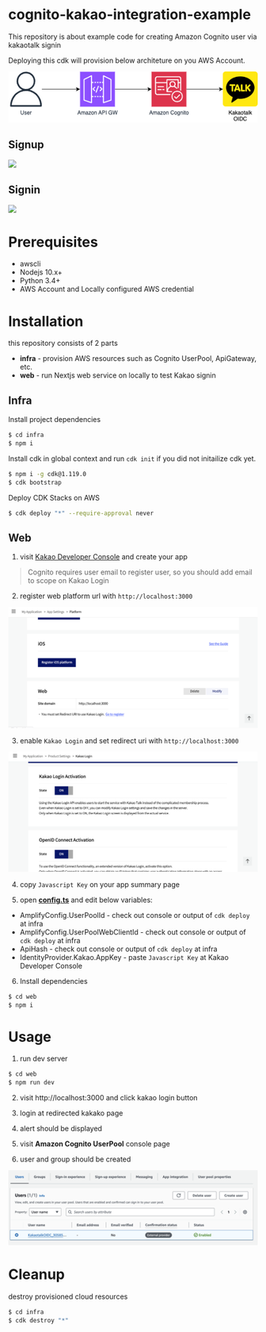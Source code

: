 # cognito-kakao-integration-example

This repository is about example code for creating Amazon Cognito user via kakaotalk signin

Deploying this cdk will provision below architeture on you AWS Account.

![](/img/architecture.png)

## Signup
![](/img/signup.png)


## Signin
![](/img/signin.png)

# Prerequisites

- awscli
- Nodejs 10.x+
- Python 3.4+
- AWS Account and Locally configured AWS credential

# Installation

this repository consists of 2 parts

* **infra** - provision AWS resources such as Cognito UserPool, ApiGateway, etc.
* **web** - run Nextjs web service on locally to test Kakao signin

## Infra

Install project dependencies

```bash
$ cd infra
$ npm i
```

Install cdk in global context and run `cdk init` if you did not initailize cdk yet.

```bash
$ npm i -g cdk@1.119.0
$ cdk bootstrap
```

Deploy CDK Stacks on AWS

```bash
$ cdk deploy "*" --require-approval never
```

## Web

1. visit [Kakao Developer Console](https://developers.kakao.com/console/app) and create your app

> Cognito requires user email to register user, so you should add email to scope on Kakao Login

2. register web platform url with `http://localhost:3000`

![](/img/kakao1.png)

3. enable `Kakao Login` and set redirect uri with `http://localhost:3000`

![](/img/kakao2.png)

4. copy `Javascript Key` on your app summary page

5. open [**config.ts**](web/lib/interfaces/config.ts) and edit below variables:
  - AmplifyConfig.UserPoolId - check out console or output of `cdk deploy` at infra
  - AmplifyConfig.UserPoolWebClientId - check out console or output of `cdk deploy` at infra
  - ApiHash - check out console or output of `cdk deploy` at infra
  - IdentityProvider.Kakao.AppKey - paste `Javascript Key` at Kakao Developer Console

6. Install dependencies

```bash
$ cd web
$ npm i
```

# Usage 

1. run dev server

```bash
$ cd web
$ npm run dev
```

2. visit http://localhost:3000 and click kakao login button

3. login at redirected kakako page

4. alert should be displayed

5. visit **Amazon Cognito UserPool** console page

6. user and group should be created

![](/img/user.png)

# Cleanup

destroy provisioned cloud resources

```bash
$ cd infra
$ cdk destroy "*"
```
